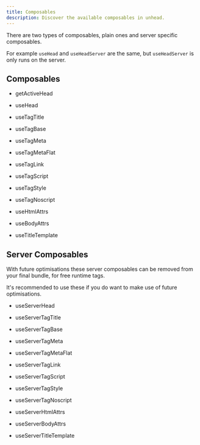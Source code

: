 ```yaml
---
title: Composables
description: Discover the available composables in unhead.
---
```


There are two types of composables, plain ones and server specific composables.

For example `useHead` and `useHeadServer` are the same, but `useHeadServer` is only runs on the server.

## Composables

- getActiveHead

- useHead

- useTagTitle

- useTagBase

- useTagMeta

- useTagMetaFlat

- useTagLink

- useTagScript

- useTagStyle

- useTagNoscript

- useHtmlAttrs

- useBodyAttrs

- useTitleTemplate

## Server Composables

With future optimisations these server composables can be removed from your final bundle, for free runtime tags.

It's recommended to use these if you do want to make use of future optimisations.

- useServerHead

- useServerTagTitle

- useServerTagBase

- useServerTagMeta

- useServerTagMetaFlat

- useServerTagLink

- useServerTagScript

- useServerTagStyle

- useServerTagNoscript

- useServerHtmlAttrs

- useServerBodyAttrs

- useServerTitleTemplate

